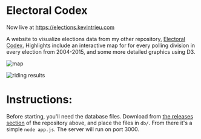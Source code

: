 # Electoral Codex

Now live at https://elections.kevintrieu.com

A website to visualize elections data from my other repository, [Electoral Codex.](https://github.com/ktrieu/electoral-codex)
Highlights include an interactive map for for every polling division in every election from 2004-2015, and some more detailed graphics using D3.

![map](https://i.imgur.com/1aFYLuA.png)

![riding results](https://i.imgur.com/xkv9u6q.png)

# Instructions:
Before starting, you'll need the database files. Download from [the releases section](https://github.com/ktrieu/electoral-codex/releases) of the repository above, and place the files in `db/`.
From there it's a simple `node app.js`. The server will run on port 3000.

